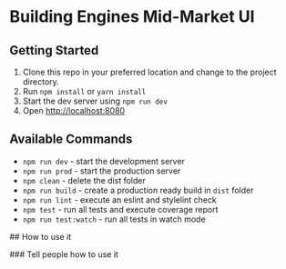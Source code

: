 # Building Engines Mid-Market UI

## Getting Started

1. Clone this repo in your preferred location and change to the project directory.
2. Run `npm install` or `yarn install`
3. Start the dev server using `npm run dev`
4. Open [http://localhost:8080](http://localhost:8080)

## Available Commands

- `npm run dev` - start the development server
- `npm run prod` - start the production server
- `npm clean` - delete the dist folder
- `npm run build` - create a production ready build in `dist` folder
- `npm run lint` - execute an eslint and stylelint check
- `npm test` - run all tests and execute coverage report
- `npm run test:watch` - run all tests in watch mode

## How to use it

### Tell people how to use it
